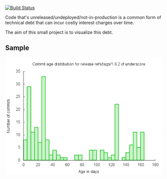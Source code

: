 [![Build Status](https://travis-ci.org/nordstrand/hist.svg?branch=master)](https://travis-ci.org/nordstrand/hist)

Code that's unreleased/undeployed/not-in-production is a common form of technical debt that can incur costly interest charges over time.

The aim of this small project is to visualize this debt.

## Sample
![alt](doc/graph.png "Commit age graph")



